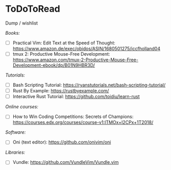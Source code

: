 # ToDoToRead
Dump / wishlist

*Books:*

- [ ] Practical Vim: Edit Text at the Speed of Thought: https://www.amazon.de/exec/obidos/ASIN/1680501275/iccfholland04
- [ ] tmux 2: Productive Mouse-Free Development: https://www.amazon.com/tmux-2-Productive-Mouse-Free-Development-ebook/dp/B01N9HBR3D/

*Tutorials:*

- [ ] Bash Scripting Tutorial: https://ryanstutorials.net/bash-scripting-tutorial/
- [ ] Rust By Example: https://rustbyexample.com/
- [ ] Interactive Rust Tutorial: https://github.com/toidiu/learn-rust

*Online courses:*

- [ ] How to Win Coding Competitions: Secrets of Champions: https://courses.edx.org/courses/course-v1:ITMOx+I2CPx+1T2018/

*Software:*

- [ ] Oni (text editor): https://github.com/onivim/oni

*Libraries:*

- [ ] Vundle: https://github.com/VundleVim/Vundle.vim
